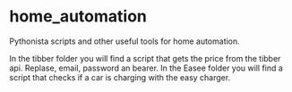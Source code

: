 # home_automation
Pythonista scripts and other useful tools for home automation.

In the tibber folder you will find a script that gets the price from the tibber api. Replase, email, password an bearer.
In the Easee folder you will find a script that checks if a car is charging with the easy charger.
